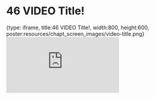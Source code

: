 # 46 VIDEO Title!
 
{type: iframe, title:46 VIDEO Title!, width:800, height:600, poster:resources/chapt_screen_images/video-title.png}
![](https://hutchdatascience.org/AI_for_Decision_Makers/no_toc/video-title.html)
 

 
